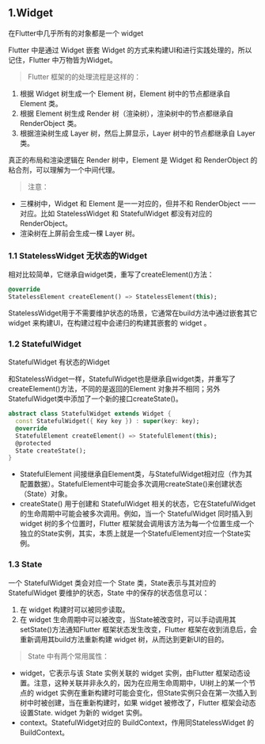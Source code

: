 ## 1.Widget

在Flutter中几乎所有的对象都是一个 widget

Flutter 中是通过 Widget 嵌套 Widget 的方式来构建UI和进行实践处理的，所以记住，Flutter 中万物皆为Widget。

> Flutter 框架的的处理流程是这样的：

1. 根据 Widget 树生成一个 Element 树，Element 树中的节点都继承自 Element 类。
2. 根据 Element 树生成 Render 树（渲染树），渲染树中的节点都继承自RenderObject 类。
3. 根据渲染树生成 Layer 树，然后上屏显示，Layer 树中的节点都继承自 Layer 类。

真正的布局和渲染逻辑在 Render 树中，Element 是 Widget 和 RenderObject 的粘合剂，可以理解为一个中间代理。

> 注意：
- 三棵树中，Widget 和 Element 是一一对应的，但并不和 RenderObject 一一对应。比如 StatelessWidget 和 StatefulWidget 都没有对应的 RenderObject。
- 渲染树在上屏前会生成一棵 Layer 树。

### 1.1 StatelessWidget 无状态的Widget

相对比较简单，它继承自widget类，重写了createElement()方法：

```dart
@override
StatelessElement createElement() => StatelessElement(this);
```

StatelessWidget用于不需要维护状态的场景，它通常在build方法中通过嵌套其它 widget 来构建UI，在构建过程中会递归的构建其嵌套的 widget 。

### 1.2 StatefulWidget

StatefulWidget 有状态的Widget

和StatelessWidget一样，StatefulWidget也是继承自widget类，并重写了createElement()方法，不同的是返回的Element 对象并不相同；另外StatefulWidget类中添加了一个新的接口createState()。

```dart
abstract class StatefulWidget extends Widget {
  const StatefulWidget({ Key key }) : super(key: key);
  @override
  StatefulElement createElement() => StatefulElement(this);
  @protected
  State createState();
}
```

- StatefulElement 间接继承自Element类，与StatefulWidget相对应（作为其配置数据）。StatefulElement中可能会多次调用createState()来创建状态（State）对象。
- createState() 用于创建和 StatefulWidget 相关的状态，它在StatefulWidget 的生命周期中可能会被多次调用。例如，当一个 StatefulWidget 同时插入到 widget 树的多个位置时，Flutter 框架就会调用该方法为每一个位置生成一个独立的State实例，其实，本质上就是一个StatefulElement对应一个State实例。

### 1.3 State

一个 StatefulWidget 类会对应一个 State 类，State表示与其对应的 StatefulWidget 要维护的状态，State 中的保存的状态信息可以：

1. 在 widget 构建时可以被同步读取。
2. 在 widget 生命周期中可以被改变，当State被改变时，可以手动调用其setState()方法通知Flutter 框架状态发生改变，Flutter 框架在收到消息后，会重新调用其build方法重新构建 widget 树，从而达到更新UI的目的。

> State 中有两个常用属性：

- widget，它表示与该 State 实例关联的 widget 实例，由Flutter 框架动态设置。注意，这种关联并非永久的，因为在应用生命周期中，UI树上的某一个节点的 widget 实例在重新构建时可能会变化，但State实例只会在第一次插入到树中时被创建，当在重新构建时，如果 widget 被修改了，Flutter 框架会动态设置State. widget 为新的 widget 实例。
- context。StatefulWidget对应的 BuildContext，作用同StatelessWidget 的BuildContext。

